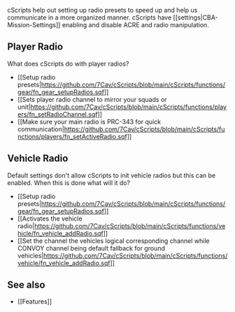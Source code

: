 cScripts help out setting up radio presets to speed up and help us communicate in a more organized manner. cScripts have [[settings|CBA-Mission-Settings]] enabling and disable ACRE and radio manipulation.

## Player Radio
What does cScripts do with player radios?
- [[Setup radio presets|https://github.com/7Cav/cScripts/blob/main/cScripts/functions/gear/fn_gear_setupRadios.sqf]]
- [[Sets player radio channel to mirror your squads or unit|https://github.com/7Cav/cScripts/blob/main/cScripts/functions/players/fn_setRadioChannel.sqf]]
- [[Make sure your main radio is PRC-343 for quick communication|https://github.com/7Cav/cScripts/blob/main/cScripts/functions/players/fn_setActiveRadio.sqf]]
## Vehicle Radio
Default settings don't allow cScripts to init vehicle radios but this can be enabled. When this is done what will it do?
- [[Setup radio presets|https://github.com/7Cav/cScripts/blob/main/cScripts/functions/gear/fn_gear_setupRadios.sqf]]
- [[Activates the vehicle radio|https://github.com/7Cav/cScripts/blob/main/cScripts/functions/vehicle/fn_vehicle_addRadio.sqf]]
- [[Set the channel the vehicles logical corresponding channel while CONVOY channel being default fallback for ground vehicles|https://github.com/7Cav/cScripts/blob/main/cScripts/functions/vehicle/fn_vehicle_addRadio.sqf]]

## See also
- [[Features]]